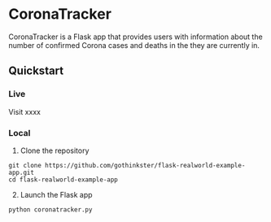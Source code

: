 # CoronaTracker

CoronaTracker is a Flask app that provides users with information about the number of confirmed Corona cases and deaths in the they are currently in. 

## Quickstart 

### Live
Visit xxxx

### Local

1. Clone the repository

```
git clone https://github.com/gothinkster/flask-realworld-example-app.git
cd flask-realworld-example-app
```

2. Launch the Flask app
```
python coronatracker.py
```

